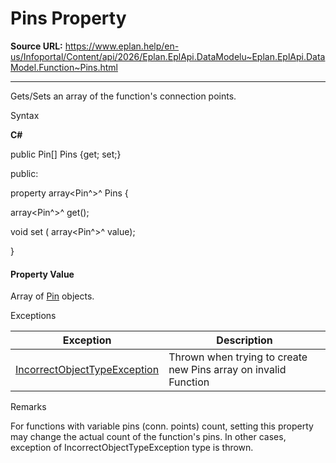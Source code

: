 # Pins Property

**Source URL:** https://www.eplan.help/en-us/Infoportal/Content/api/2026/Eplan.EplApi.DataModelu~Eplan.EplApi.DataModel.Function~Pins.html

---

Gets/Sets an array of the function's connection points.

Syntax

**C#**



public Pin[] Pins {get; set;}

public:

property array<Pin^>^ Pins {

   array<Pin^>^ get();

   void set (    array<Pin^>^ value);

}


#### Property Value

Array of [Pin](Eplan.EplApi.DataModelu~Eplan.EplApi.DataModel.Pin.html) objects.

Exceptions

| Exception | Description |
| --- | --- |
| [IncorrectObjectTypeException](Eplan.EplApi.DataModelu~Eplan.EplApi.DataModel.IncorrectObjectTypeException.html) | Thrown when trying to create new Pins array on invalid Function |

Remarks

For functions with variable pins (conn. points) count, setting this property may change the actual count of the function's pins. In other cases, exception of IncorrectObjectTypeException type is thrown.
